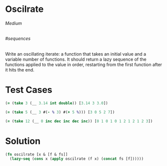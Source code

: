 # Oscilrate

###### Medium
###### #sequences

Write an oscillating iterate: a function that takes an initial value and a variable number of functions. It should return a lazy sequence of the functions applied to the value in order, restarting from the first function after it hits the end.

# Test Cases
```clojure
(= (take 3 (__ 3.14 int double)) [3.14 3 3.0])
```
```clojure
(= (take 5 (__ 3 #(- % 3) #(+ 5 %))) [3 0 5 2 7])
```
```clojure
(= (take 12 (__ 0 inc dec inc dec inc)) [0 1 0 1 0 1 2 1 2 1 2 3])

```

# Solution
```clojure
(fn oscilrate [x & [f & fs]]
  (lazy-seq (cons x (apply oscilrate (f x) (concat fs [f])))))
```

